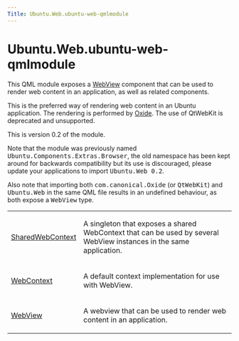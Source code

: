 ```yaml
---
Title: Ubuntu.Web.ubuntu-web-qmlmodule
---
```


# Ubuntu.Web.ubuntu-web-qmlmodule

<span class="subtitle"></span>
<!-- $$$Ubuntu.Web-description -->
<p>This QML module exposes a <a href="Ubuntu.Web.WebView.md">WebView</a> component that can be used to render web content in an application, as well as related components.</p>
<p>This is the preferred way of rendering web content in an Ubuntu application. The rendering is performed by <a href="https://launchpad.net/oxide">Oxide</a>. The use of QtWebKit is deprecated and unsupported.</p>
<p>This is version 0.2 of the module.</p>
<p>Note that the module was previously named <tt>Ubuntu.Components.Extras.Browser</tt>, the old namespace has been kept around for backwards compatibility but its use is discouraged, please update your applications to import <tt>Ubuntu.Web 0.2</tt>.</p>
<p>Also note that importing both <tt>com.canonical.Oxide</tt> (or <tt>QtWebKit</tt>) and <tt>Ubuntu.Web</tt> in the same QML file results in an undefined behaviour, as both expose a <tt>WebView</tt> type.</p>
<!-- @@@Ubuntu.Web -->
<table class="annotated">
<tr class="odd topAlign"><td class="tblName"><p><a href="Ubuntu.Web.SharedWebContext.md">SharedWebContext</a></p></td><td class="tblDescr"><p>A singleton that exposes a shared WebContext that can be used by several WebView instances in the same application.</p></td></tr>
<tr class="even topAlign"><td class="tblName"><p><a href="Ubuntu.Web.WebContext.md">WebContext</a></p></td><td class="tblDescr"><p>A default context implementation for use with WebView.</p></td></tr>
<tr class="odd topAlign"><td class="tblName"><p><a href="Ubuntu.Web.WebView.md">WebView</a></p></td><td class="tblDescr"><p>A webview that can be used to render web content in an application.</p></td></tr>
</table>
